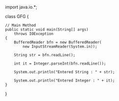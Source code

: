 import java.io.*;
 
class GFG {
 
    // Main Method
    public static void main(String[] args)
        throws IOException
    {
        BufferedReader bfn = new BufferedReader(
            new InputStreamReader(System.in));
 
        String str = bfn.readLine();
 
        int it = Integer.parseInt(bfn.readLine());
 
        System.out.println("Entered String : " + str);
 
        System.out.println("Entered Integer : " + it);
    }
}
